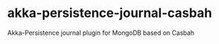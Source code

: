 akka-persistence-journal-casbah
===============================

Akka-Persistence journal plugin for MongoDB based on Casbah
